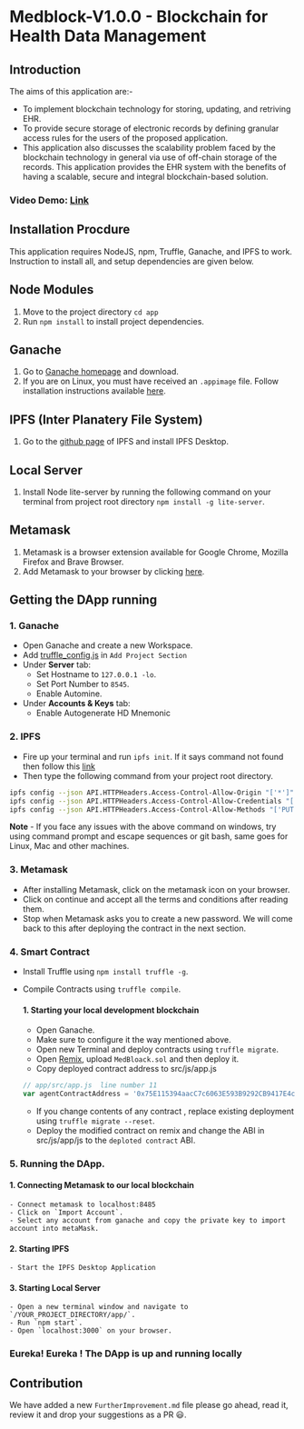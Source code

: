 # Medblock-V1.0.0 - Blockchain for Health Data Management

## Introduction

The aims of this application are:-
- To implement blockchain technology for storing, updating, and retriving EHR.
- To provide secure storage of electronic records by defining granular access rules for the users of the proposed application. 
- This application also discusses the scalability problem faced by the blockchain technology in general via use of off-chain storage of the records. This application provides the EHR system with the benefits of having a scalable, secure and integral blockchain-based solution.

### Video Demo: [Link](https://drive.google.com/drive/folders/1L_RbuDFJvPhj8KgBxLrdmfUuBdAR5SWD?usp=sharing)


## Installation Procdure

This application requires NodeJS, npm, Truffle, Ganache, and IPFS to work. Instruction to install all, and setup dependencies are given below.

## Node Modules

1. Move to the project directory `cd app`
2. Run `npm install` to install project dependencies.

## Ganache

1. Go to [Ganache homepage](https://truffleframework.com/ganache) and download.
2. If you are on Linux, you must have received an `.appimage` file. Follow installation instructions available [here](https://itsfoss.com/use-appimage-linux/).

## IPFS (Inter Planatery File System)

1. Go to the [github page](https://github.com/ipfs/ipfs-desktop) of IPFS and install IPFS Desktop.

## Local Server

1. Install Node lite-server by running the following command on your terminal from project root directory `npm install -g lite-server`.

## Metamask

1. Metamask is a browser extension available for Google Chrome, Mozilla Firefox and Brave Browser.
2. Add Metamask to your browser by clicking [here](http://metamask.io/).

## Getting the DApp running

### 1. Ganache
* Open Ganache and create a new Workspace.
* Add [truffle_config.js](https://github.com/GiteshPande/Medblock-V1.0.0/blob/main/app/truffle-config.js) in `Add Project Section`
* Under **Server** tab:
  - Set Hostname to `127.0.0.1 -lo`.
  - Set Port Number to `8545`.
  - Enable Automine.
* Under **Accounts & Keys** tab:
  - Enable Autogenerate HD Mnemonic

### 2. IPFS
* Fire up your terminal and run `ipfs init`. If it says command not found then follow this [link](https://docs.ipfs.tech/install/command-line/#linux)
* Then type the following command from your project root directory.
```bash
ipfs config --json API.HTTPHeaders.Access-Control-Allow-Origin "['*']"
ipfs config --json API.HTTPHeaders.Access-Control-Allow-Credentials "['true']"
ipfs config --json API.HTTPHeaders.Access-Control-Allow-Methods "['PUT', 'POST', 'GET']"
```
**Note** - If you face any issues with the above command on windows, try using command prompt and escape sequences or git bash, same goes for Linux, Mac and other machines.

### 3. Metamask
- After installing Metamask, click on the metamask icon on your browser.
- Click on continue and accept all the terms and conditions after reading them.
- Stop when Metamask asks you to create a new password. We will come back to this after deploying the contract in the next section.

### 4. Smart Contract
- Install Truffle using `npm install truffle -g`.
- Compile Contracts using `truffle compile`.

  #### 1. Starting your local development blockchain
    - Open Ganache.
    - Make sure to configure it the way mentioned above.
    - Open new Terminal and deploy contracts using `truffle migrate`.
    - Open [Remix](https://remix.ethereum.org/), upload `MedBloack.sol` and then deploy it.
    - Copy deployed contract address to src/js/app.js
    ```js
    // app/src/app.js  line number 11
    var agentContractAddress = '0x75E115394aacC7c6063E593B9292CB9417E4cbeC';
    ```
    - If you change contents of any contract , replace existing deployment using `truffle migrate --reset`.
    - Deploy the modified contract on remix and change the ABI in src/js/app/js to the `deploted contract` ABI.

### 5. Running the DApp.
  #### 1. Connecting Metamask to our local blockchain
    - Connect metamask to localhost:8485
    - Click on `Import Account`.
    - Select any account from ganache and copy the private key to import account into metaMask.
    
  #### 2. Starting IPFS
    - Start the IPFS Desktop Application
    
  #### 3. Starting Local Server
    - Open a new terminal window and navigate to `/YOUR_PROJECT_DIRECTORY/app/`.
    - Run `npm start`.
    - Open `localhost:3000` on your browser.

### Eureka! Eureka ! The DApp is up and running locally

## Contribution

We have added a new `FurtherImprovement.md` file please go ahead, read it, review it and drop your suggestions as a PR :smiley:.
